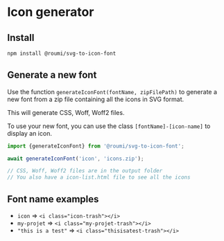 # Icon generator

## Install

```bash
npm install @roumi/svg-to-icon-font
```

## Generate a new font

Use the function `generateIconFont(fontName, zipFilePath)` to generate a new font from a zip file containing all the icons in SVG format.

This will generate CSS, Woff, Woff2 files.

To use your new font, you can use the class `[fontName]-[icon-name]` to display an icon.

```javascript
import {generateIconFont} from '@roumi/svg-to-icon-font';

await generateIconFont('icon', 'icons.zip');

// CSS, Woff, Woff2 files are in the output folder
// You also have a icon-list.html file to see all the icons
```

## Font name examples

- `icon` => `<i class="icon-trash"></i>`
- `my-projet` => `<i class="my-projet-trash"></i>`
- `"this is a test"` => `<i class="thisisatest-trash"></i>`
